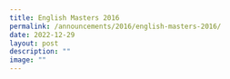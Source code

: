 ```yaml
---
title: English Masters 2016
permalink: /announcements/2016/english-masters-2016/
date: 2022-12-29
layout: post
description: ""
image: ""
---
```

